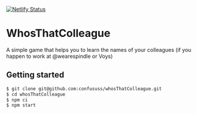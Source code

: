 [![Netlify Status](https://api.netlify.com/api/v1/badges/da551e31-2c19-4506-ad53-7cac536fa2bf/deploy-status)](https://app.netlify.com/sites/mystifying-bell-a81f41/deploys)

# WhosThatColleague

A simple game that helps you to learn the names of your colleagues (if you happen to work at @wearespindle or Voys)

## Getting started

```bash
$ git clone git@github.com:confususs/whosThatColleague.git 
$ cd whosThatColleague
$ npm ci
$ npm start
```

